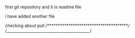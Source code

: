 first git repository and it is readme file

i have added another file

checking about pull
/****************************************/
/*___________________________________________*/
